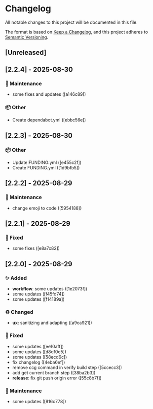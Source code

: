 # Changelog

All notable changes to this project will be documented in this file.

The format is based on [Keep a Changelog](https://keepachangelog.com/en/1.0.0/),
and this project adheres to [Semantic Versioning](https://semver.org/spec/v2.0.0.html).

## [Unreleased]

## [2.2.4] - 2025-08-30

### 🔧 Maintenance

- some fixes and updates ([a146c89])

### 📦 Other

- Create dependabot.yml ([ebbc56e])


## [2.2.3] - 2025-08-30

### 📦 Other

- Update FUNDING.yml ([e455c2f])
- Create FUNDING.yml ([1d9bfb5])


## [2.2.2] - 2025-08-29

### 🔧 Maintenance

- change emoji to code ([5954188])


## [2.2.1] - 2025-08-29

### 🐛 Fixed

- some fixes ([e8a7c82])


## [2.2.0] - 2025-08-29

### ✨ Added

- **workflow**: some updates ([1e2073f])
- some updates ([f45fd74])
- some updates ([f14189a])

### ♻️ Changed

- **ux**: sanitizing and adapting ([a9ca921])

### 🐛 Fixed

- some updates ([ee10aff])
- some updates ([d8df0e5])
- some updates ([58ecd6c])
- fix changelog ([4eba6ef])
- remove ccg command in verify build step ([5ccecc3])
- add get current branch step ([38ba2b3])
- **release**: fix git push origin error ([55c8b7f])

### 🔧 Maintenance

- some updates ([816c778])

